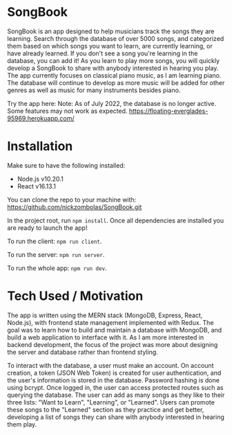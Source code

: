 # SongBook
  SongBook is an app designed to help musicians track the songs they are learning. Search through the database of over 5000 songs, and categorized them based on which songs you want to learn, are currently learning, or have already learned. If you don't see a song you're learning in the database, you can add it! As you learn to play more songs, you will quickly develop a SongBook to share with anybody interested in hearing you play. The app currently focuses on classical piano music, as I am learning piano. The database will continue to develop as more music will be added for other genres as well as music for many instruments besides piano. 

Try the app here:
Note: As of July 2022, the database is no longer active. Some features may not work as expected.
https://floating-everglades-95969.herokuapp.com/


# Installation

Make sure to have the following installed:
- Node.js v10.20.1
- React v16.13.1

You can clone the repo to your machine with: https://github.com/nickzombolas/SongBook.git

In the project root, run `npm install`. Once all dependencies are installed you are ready to launch the app!



To run the client: `npm run client`.

To run the server: `npm run server`.

To run the whole app: `npm run dev`.

# Tech Used / Motivation
The app is written using the MERN stack (MongoDB, Express, React, Node.js), with frontend state management implemented with Redux.
The goal was to learn how to build and maintain a database with MongoDB, and build a web application to interface with it.
As I am more interested in backend development, the focus of the project was more about designing the server and database rather than frontend styling.

To interact with the database, a user must make an account. On account creation, a token (JSON Web Token) is created for user authentication,
and the user's information is stored in the database. Password hashing is done using bcrypt. Once logged in, the user can access protected routes such as querying the database.
The user can add as many songs as they like to their three lists: "Want to Learn", "Learning", or "Learned". Users can promote these songs to the "Learned" section as they practice and get better, developing a list of songs they can share with anybody interested in hearing them play.
